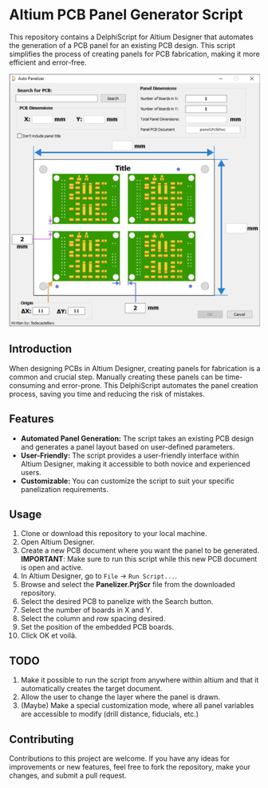 # Altium PCB Panel Generator Script

This repository contains a DelphiScript for Altium Designer that automates the generation of a PCB panel for an existing PCB design. This script simplifies the process of creating panels for PCB fabrication, making it more efficient and error-free.

![Alt text](images/gui.png?raw=true)

## Introduction

When designing PCBs in Altium Designer, creating panels for fabrication is a common and crucial step. Manually creating these panels can be time-consuming and error-prone. This DelphiScript automates the panel creation process, saving you time and reducing the risk of mistakes.

## Features

* **Automated Panel Generation:** The script takes an existing PCB design and generates a panel layout based on user-defined parameters.
* **User-Friendly:** The script provides a user-friendly interface within Altium Designer, making it accessible to both novice and experienced users.
* **Customizable:** You can customize the script to suit your specific panelization requirements.

## Usage

1. Clone or download this repository to your local machine.
2. Open Altium Designer.
3. Create a new PCB document where you want the panel to be generated. **IMPORTANT**: Make sure to run this script while this new PCB document is open and active.
4. In Altium Designer, go to `File` -> `Run Script...`.
5. Browse and select the **Panelizer.PrjScr** file from the downloaded repository.
6. Select the desired PCB to panelize with the Search button.
7. Select the number of boards in X and Y.
8. Select the column and row spacing desired.
9. Set the position of the embedded PCB boards.
10. Click OK et voilà.

## TODO

1. Make it possible to run the script from anywhere within altium and that it automatically creates the target document.
2. Allow the user to change the layer where the panel is drawn.
3. (Maybe) Make a special customization mode, where all panel variables are accessible to modify (drill distance, fiducials, etc.)

## Contributing

Contributions to this project are welcome. If you have any ideas for improvements or new features, feel free to fork the repository, make your changes, and submit a pull request.

